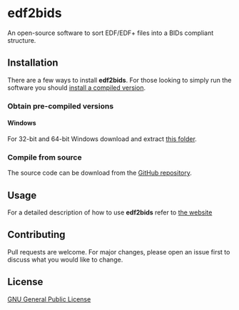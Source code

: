 # edf2bids

An open-source software to sort EDF/EDF+ files into a BIDs compliant structure.

## Installation

There are a few ways to install **edf2bids**. For those looking to simply run the software you should [install a compiled version](installation.html#obtain-pre-compiled-versions).

### Obtain pre-compiled versions

#### Windows

For 32-bit and 64-bit Windows download and extract <a href="https://drive.google.com/file/d/1BffgtCBPzZPTLZJwZgcOA42i_kfa0ogY/view?usp=sharing" target="_blank">this folder</a>.

### Compile from source

The source code can be download from the <a href="https://github.com/greydongilmore/edf2bids" target="_blank">GitHub repository</a>.

## Usage

For a detailed description of how to use **edf2bids** refer to <a href="https://edf2bids.greydongilmore.com/ui_components/overview.html" target="_blank">the website</a>

## Contributing

Pull requests are welcome. For major changes, please open an issue first to discuss what you would like to change.

## License

[GNU General Public License](/LICENSE.md)
